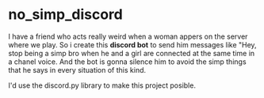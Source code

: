 # no_simp_discord
I have a friend who acts really weird when a woman appers on the server where we play. So i create this **discord bot** to send him messages like "Hey, stop being a simp bro when he and a girl are connected at the same time in a chanel voice. And the bot is gonna silence him to avoid the simp things that he says in every situation of this kind.

I'd use the discord.py library to make this project posible.
